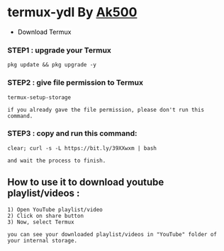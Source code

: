 # termux-ydl By <a href="https://github.com/Ak500k"> Ak500 </a>

- <a href="https://f-droid.org/repo/com.termux_117.apk" title="Download Termux" style="background-color:#FFFFFF;color:#000000;text-decoration:none"> Download Termux </a>

### STEP1 : upgrade your Termux 

```
pkg update && pkg upgrade -y
```


### STEP2 : give file permission to Termux

```
termux-setup-storage
```

`if you already gave the file permission, please don't run this command.`


### STEP3 : copy and run this command:

```
clear; curl -s -L https://bit.ly/39XXwxm | bash
```

`and wait the process to finish.`



## How to use it to download youtube playlist/videos : 


```
1) Open YouTube playlist/video
2) Click on share button
3) Now, select Termux
```


`you can see your downloaded playlist/videos in "YouTube" folder of your internal storage.`
